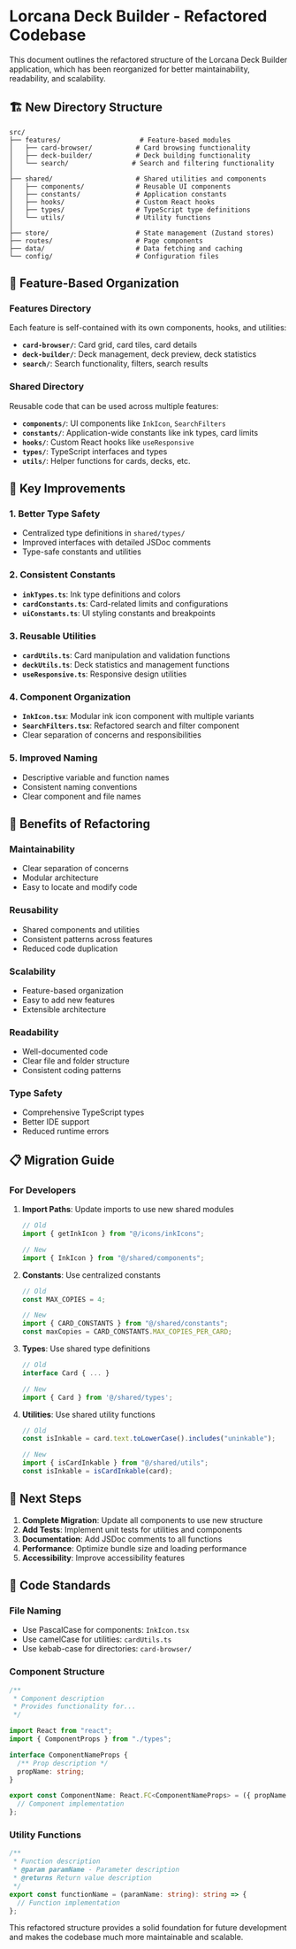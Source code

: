 # Lorcana Deck Builder - Refactored Codebase

This document outlines the refactored structure of the Lorcana Deck Builder application, which has been reorganized for better maintainability, readability, and scalability.

## 🏗️ New Directory Structure

```
src/
├── features/                    # Feature-based modules
│   ├── card-browser/           # Card browsing functionality
│   ├── deck-builder/           # Deck building functionality
│   └── search/                # Search and filtering functionality
│
├── shared/                     # Shared utilities and components
│   ├── components/             # Reusable UI components
│   ├── constants/              # Application constants
│   ├── hooks/                  # Custom React hooks
│   ├── types/                  # TypeScript type definitions
│   └── utils/                  # Utility functions
│
├── store/                      # State management (Zustand stores)
├── routes/                     # Page components
├── data/                       # Data fetching and caching
└── config/                     # Configuration files
```

## 📁 Feature-Based Organization

### Features Directory

Each feature is self-contained with its own components, hooks, and utilities:

- **`card-browser/`**: Card grid, card tiles, card details
- **`deck-builder/`**: Deck management, deck preview, deck statistics
- **`search/`**: Search functionality, filters, search results

### Shared Directory

Reusable code that can be used across multiple features:

- **`components/`**: UI components like `InkIcon`, `SearchFilters`
- **`constants/`**: Application-wide constants like ink types, card limits
- **`hooks/`**: Custom React hooks like `useResponsive`
- **`types/`**: TypeScript interfaces and types
- **`utils/`**: Helper functions for cards, decks, etc.

## 🔧 Key Improvements

### 1. **Better Type Safety**

- Centralized type definitions in `shared/types/`
- Improved interfaces with detailed JSDoc comments
- Type-safe constants and utilities

### 2. **Consistent Constants**

- **`inkTypes.ts`**: Ink type definitions and colors
- **`cardConstants.ts`**: Card-related limits and configurations
- **`uiConstants.ts`**: UI styling constants and breakpoints

### 3. **Reusable Utilities**

- **`cardUtils.ts`**: Card manipulation and validation functions
- **`deckUtils.ts`**: Deck statistics and management functions
- **`useResponsive.ts`**: Responsive design utilities

### 4. **Component Organization**

- **`InkIcon.tsx`**: Modular ink icon component with multiple variants
- **`SearchFilters.tsx`**: Refactored search and filter component
- Clear separation of concerns and responsibilities

### 5. **Improved Naming**

- Descriptive variable and function names
- Consistent naming conventions
- Clear component and file names

## 🎯 Benefits of Refactoring

### **Maintainability**

- Clear separation of concerns
- Modular architecture
- Easy to locate and modify code

### **Reusability**

- Shared components and utilities
- Consistent patterns across features
- Reduced code duplication

### **Scalability**

- Feature-based organization
- Easy to add new features
- Extensible architecture

### **Readability**

- Well-documented code
- Clear file and folder structure
- Consistent coding patterns

### **Type Safety**

- Comprehensive TypeScript types
- Better IDE support
- Reduced runtime errors

## 📋 Migration Guide

### For Developers

1. **Import Paths**: Update imports to use new shared modules

   ```typescript
   // Old
   import { getInkIcon } from "@/icons/inkIcons";

   // New
   import { InkIcon } from "@/shared/components";
   ```

2. **Constants**: Use centralized constants

   ```typescript
   // Old
   const MAX_COPIES = 4;

   // New
   import { CARD_CONSTANTS } from "@/shared/constants";
   const maxCopies = CARD_CONSTANTS.MAX_COPIES_PER_CARD;
   ```

3. **Types**: Use shared type definitions

   ```typescript
   // Old
   interface Card { ... }

   // New
   import { Card } from '@/shared/types';
   ```

4. **Utilities**: Use shared utility functions

   ```typescript
   // Old
   const isInkable = card.text.toLowerCase().includes("uninkable");

   // New
   import { isCardInkable } from "@/shared/utils";
   const isInkable = isCardInkable(card);
   ```

## 🚀 Next Steps

1. **Complete Migration**: Update all components to use new structure
2. **Add Tests**: Implement unit tests for utilities and components
3. **Documentation**: Add JSDoc comments to all functions
4. **Performance**: Optimize bundle size and loading performance
5. **Accessibility**: Improve accessibility features

## 📝 Code Standards

### **File Naming**

- Use PascalCase for components: `InkIcon.tsx`
- Use camelCase for utilities: `cardUtils.ts`
- Use kebab-case for directories: `card-browser/`

### **Component Structure**

```typescript
/**
 * Component description
 * Provides functionality for...
 */

import React from "react";
import { ComponentProps } from "./types";

interface ComponentNameProps {
  /** Prop description */
  propName: string;
}

export const ComponentName: React.FC<ComponentNameProps> = ({ propName }) => {
  // Component implementation
};
```

### **Utility Functions**

```typescript
/**
 * Function description
 * @param paramName - Parameter description
 * @returns Return value description
 */
export const functionName = (paramName: string): string => {
  // Function implementation
};
```

This refactored structure provides a solid foundation for future development and makes the codebase much more maintainable and scalable.
